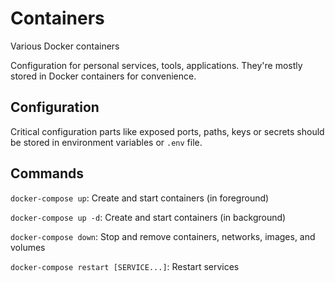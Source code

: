# Containers
Various Docker containers

Configuration for personal services, tools, applications. They're mostly stored in Docker containers for convenience.

## Configuration

Critical configuration parts like exposed ports, paths, keys or secrets should be stored in environment variables or `.env` file.

## Commands

`docker-compose up`: Create and start containers (in foreground)

`docker-compose up -d`: Create and start containers (in background)

`docker-compose down`: Stop and remove containers, networks, images, and volumes

`docker-compose restart [SERVICE...]`: Restart services
